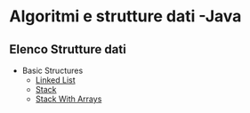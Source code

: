 # Algoritmi e strutture dati -Java

## Elenco Strutture dati
- Basic Structures
  - [Linked List](https://github.com/follen99/AlgorithmsAndDataStructures_java/tree/main/src/main/java/DataStructures/LinkedList)
  - [Stack](https://github.com/follen99/AlgorithmsAndDataStructures_java/tree/main/src/main/java/DataStructures/Stack)
  - [Stack With Arrays](https://github.com/follen99/AlgorithmsAndDataStructures_java/tree/main/src/main/java/DataStructures/Array%20Stack) 
